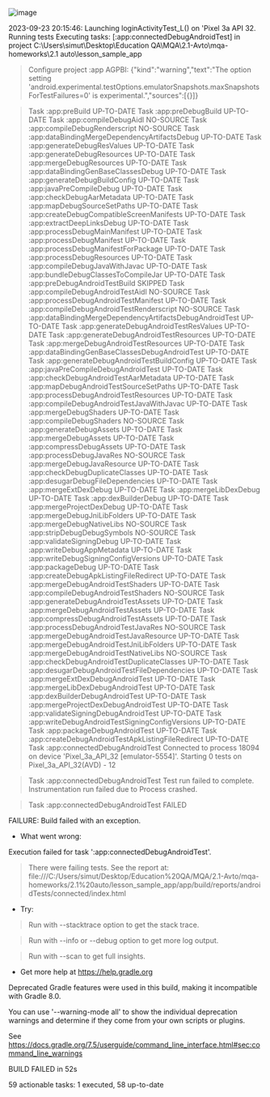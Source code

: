 ![image](https://github.com/LSimutina/MQA-2.1/assets/120782609/ee03d064-e9bb-44c6-a66f-56472aa9319b)

2023-09-23 20:15:46: Launching loginActivityTest_L() on 'Pixel 3a API 32.
Running tests
Executing tasks: [:app:connectedDebugAndroidTest] in project C:\Users\simut\Desktop\Education QA\MQA\2.1-Avto\mqa-homeworks\2.1 auto\lesson_sample_app

> Configure project :app
> AGPBI: {"kind":"warning","text":"The option setting 'android.experimental.testOptions.emulatorSnapshots.maxSnapshotsForTestFailures=0' is experimental.","sources":[{}]}

> Task :app:preBuild UP-TO-DATE
> Task :app:preDebugBuild UP-TO-DATE
> Task :app:compileDebugAidl NO-SOURCE
> Task :app:compileDebugRenderscript NO-SOURCE
> Task :app:dataBindingMergeDependencyArtifactsDebug UP-TO-DATE
> Task :app:generateDebugResValues UP-TO-DATE
> Task :app:generateDebugResources UP-TO-DATE
> Task :app:mergeDebugResources UP-TO-DATE
> Task :app:dataBindingGenBaseClassesDebug UP-TO-DATE
> Task :app:generateDebugBuildConfig UP-TO-DATE
> Task :app:javaPreCompileDebug UP-TO-DATE
> Task :app:checkDebugAarMetadata UP-TO-DATE
> Task :app:mapDebugSourceSetPaths UP-TO-DATE
> Task :app:createDebugCompatibleScreenManifests UP-TO-DATE
> Task :app:extractDeepLinksDebug UP-TO-DATE
> Task :app:processDebugMainManifest UP-TO-DATE
> Task :app:processDebugManifest UP-TO-DATE
> Task :app:processDebugManifestForPackage UP-TO-DATE
> Task :app:processDebugResources UP-TO-DATE
> Task :app:compileDebugJavaWithJavac UP-TO-DATE
> Task :app:bundleDebugClassesToCompileJar UP-TO-DATE
> Task :app:preDebugAndroidTestBuild SKIPPED
> Task :app:compileDebugAndroidTestAidl NO-SOURCE
> Task :app:processDebugAndroidTestManifest UP-TO-DATE
> Task :app:compileDebugAndroidTestRenderscript NO-SOURCE
> Task :app:dataBindingMergeDependencyArtifactsDebugAndroidTest UP-TO-DATE
> Task :app:generateDebugAndroidTestResValues UP-TO-DATE
> Task :app:generateDebugAndroidTestResources UP-TO-DATE
> Task :app:mergeDebugAndroidTestResources UP-TO-DATE
> Task :app:dataBindingGenBaseClassesDebugAndroidTest UP-TO-DATE
> Task :app:generateDebugAndroidTestBuildConfig UP-TO-DATE
> Task :app:javaPreCompileDebugAndroidTest UP-TO-DATE
> Task :app:checkDebugAndroidTestAarMetadata UP-TO-DATE
> Task :app:mapDebugAndroidTestSourceSetPaths UP-TO-DATE
> Task :app:processDebugAndroidTestResources UP-TO-DATE
> Task :app:compileDebugAndroidTestJavaWithJavac UP-TO-DATE
> Task :app:mergeDebugShaders UP-TO-DATE
> Task :app:compileDebugShaders NO-SOURCE
> Task :app:generateDebugAssets UP-TO-DATE
> Task :app:mergeDebugAssets UP-TO-DATE
> Task :app:compressDebugAssets UP-TO-DATE
> Task :app:processDebugJavaRes NO-SOURCE
> Task :app:mergeDebugJavaResource UP-TO-DATE
> Task :app:checkDebugDuplicateClasses UP-TO-DATE
> Task :app:desugarDebugFileDependencies UP-TO-DATE
> Task :app:mergeExtDexDebug UP-TO-DATE
> Task :app:mergeLibDexDebug UP-TO-DATE
> Task :app:dexBuilderDebug UP-TO-DATE
> Task :app:mergeProjectDexDebug UP-TO-DATE
> Task :app:mergeDebugJniLibFolders UP-TO-DATE
> Task :app:mergeDebugNativeLibs NO-SOURCE
> Task :app:stripDebugDebugSymbols NO-SOURCE
> Task :app:validateSigningDebug UP-TO-DATE
> Task :app:writeDebugAppMetadata UP-TO-DATE
> Task :app:writeDebugSigningConfigVersions UP-TO-DATE
> Task :app:packageDebug UP-TO-DATE
> Task :app:createDebugApkListingFileRedirect UP-TO-DATE
> Task :app:mergeDebugAndroidTestShaders UP-TO-DATE
> Task :app:compileDebugAndroidTestShaders NO-SOURCE
> Task :app:generateDebugAndroidTestAssets UP-TO-DATE
> Task :app:mergeDebugAndroidTestAssets UP-TO-DATE
> Task :app:compressDebugAndroidTestAssets UP-TO-DATE
> Task :app:processDebugAndroidTestJavaRes NO-SOURCE
> Task :app:mergeDebugAndroidTestJavaResource UP-TO-DATE
> Task :app:mergeDebugAndroidTestJniLibFolders UP-TO-DATE
> Task :app:mergeDebugAndroidTestNativeLibs NO-SOURCE
> Task :app:checkDebugAndroidTestDuplicateClasses UP-TO-DATE
> Task :app:desugarDebugAndroidTestFileDependencies UP-TO-DATE
> Task :app:mergeExtDexDebugAndroidTest UP-TO-DATE
> Task :app:mergeLibDexDebugAndroidTest UP-TO-DATE
> Task :app:dexBuilderDebugAndroidTest UP-TO-DATE
> Task :app:mergeProjectDexDebugAndroidTest UP-TO-DATE
> Task :app:validateSigningDebugAndroidTest UP-TO-DATE
> Task :app:writeDebugAndroidTestSigningConfigVersions UP-TO-DATE
> Task :app:packageDebugAndroidTest UP-TO-DATE
> Task :app:createDebugAndroidTestApkListingFileRedirect UP-TO-DATE
> Task :app:connectedDebugAndroidTest
> Connected to process 18094 on device 'Pixel_3a_API_32 [emulator-5554]'.
> Starting 0 tests on Pixel_3a_API_32(AVD) - 12

> Task :app:connectedDebugAndroidTest
> Test run failed to complete. Instrumentation run failed due to Process crashed.

> Task :app:connectedDebugAndroidTest FAILED

FAILURE:
Build failed with an exception.

- What went wrong:

Execution failed for task ':app:connectedDebugAndroidTest'.

> There were failing tests. See the report at: file:///C:/Users/simut/Desktop/Education%20QA/MQA/2.1-Avto/mqa-homeworks/2.1%20auto/lesson_sample_app/app/build/reports/androidTests/connected/index.html

- Try:

> Run with
> --stacktrace
> option to get the stack trace.

> Run with
> --info
> or
> --debug
> option to get more log output.

> Run with
> --scan
> to get full insights.

- Get more help at
  https://help.gradle.org

Deprecated Gradle features were used in this build, making it incompatible with Gradle 8.0.

You can use '--warning-mode all' to show the individual deprecation warnings and determine if they come from your own scripts or plugins.

See https://docs.gradle.org/7.5/userguide/command_line_interface.html#sec:command_line_warnings

BUILD FAILED
in 52s

59 actionable tasks: 1 executed, 58 up-to-date
